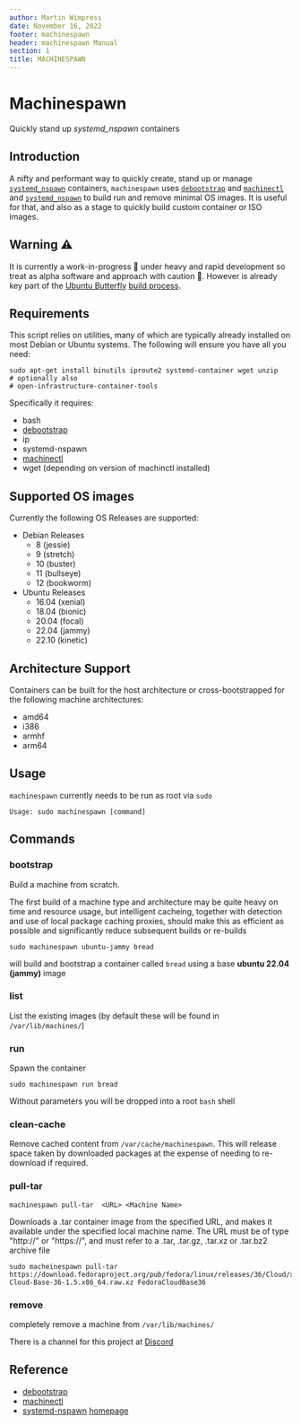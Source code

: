 ```yaml
---
author: Martin Wimpress
date: November 16, 2022
footer: machinespawn
header: machinespawn Manual
section: 1
title: MACHINESPAWN
---
```



# Machinespawn

Quickly stand up <em>systemd_nspawn</em> containers

## Introduction

A nifty and performant way to quickly create, stand up or manage [`systemd_nspawn`](https://www.freedesktop.org/software/systemd/man/systemd-nspawn.html) containers,
`machinespawn` uses [`debootstrap`](https://wiki.debian.org/Debootstrap) and [`machinectl`](https://www.freedesktop.org/software/systemd/man/machinectl.html) and [`systemd_nspawn`](https://www.freedesktop.org/software/systemd/man/systemd-nspawn.html) to build run and remove minimal OS images.
It is useful for that, and also as a stage to quickly build custom container or ISO images.


## Warning :warning:
It is currently a  work-in-progress 🚧  under heavy and rapid development so treat as alpha software and approach with caution 🛑. However is already key part
of the [Ubuntu Butterfly](https://github.com/butterfly-garden) [build process](https://github.com:butterfly-garden/image-build).

## Requirements

This script relies on utilities, many of which are typically already installed on most Debian or Ubuntu systems.
The following will ensure you have all you need:

    sudo apt-get install binutils iproute2 systemd-container wget unzip
    # optionally also
    # open-infrastructure-container-tools


Specifically it requires:

* bash
* [debootstrap](https://wiki.debian.org/Debootstrap)
* ip
* systemd-nspawn
* [machinectl](https://www.freedesktop.org/software/systemd/man/machinectl.html)
* wget (depending on version of machinctl installed)

## Supported OS images

Currently the following OS Releases are supported:

* Debian Releases
  *  8 (jessie)
  *  9 (stretch)
  *  10 (buster)
  *  11 (bullseye)
  *  12 (bookworm)
* Ubuntu Releases
  *  16.04 (xenial)
  *  18.04 (bionic)
  *  20.04 (focal)
  *  22.04 (jammy)
  *  22.10 (kinetic)

## Architecture Support

Containers can be built for the host architecture or cross-bootstrapped for the following machine architectures:

* amd64
* i386
* armhf
* arm64


## Usage

`machinespawn` currently needs to be run as root via `sudo`

    Usage: sudo machinespawn [command]

## Commands

### bootstrap

Build a machine from scratch.

The first build of a machine type and architecture may be quite heavy on time and resource usage, but intelligent cacheing,
together with detection and use of local package caching proxies, should make this as efficient as possible and significantly reduce subsequent builds or re-builds

    sudo machinespawn ubuntu-jammy bread

will build and bootstrap a container called `bread` using a base **ubuntu 22.04 (jammy)** image

### list

List the existing images (by default these will be found in `/var/lib/machines/`)

### run

Spawn the container

    sudo machinespawn run bread

Without parameters you will be dropped into a root `bash` shell

### clean-cache

Remove cached content from `/var/cache/machinespawn`. This will release space taken by downloaded packages at the expense of needing to re-download if required.

### pull-tar

    machinespawn pull-tar  <URL> <Machine Name>

Downloads a .tar container image from the specified URL, and makes it available under the specified local machine name. The URL must be of type "http://" or "https://", and must refer to a .tar, .tar.gz, .tar.xz or .tar.bz2 archive file


    sudo macheinespawn pull-tar  https://download.fedoraproject.org/pub/fedora/linux/releases/36/Cloud/x86_64/images/Fedora-Cloud-Base-36-1.5.x86_64.raw.xz FedoraCloudBase36

### remove

completely remove a machine from `/var/lib/machines/`


There is a channel for this project at [Discord](https://discord.gg/sNmz3uw)


## Reference

* [debootstrap](https://wiki.debian.org/Debootstrap)
* [machinectl](https://www.freedesktop.org/software/systemd/man/machinectl.html)
* [systemd-nspawn](https://www.freedesktop.org/software/systemd/man/systemd-nspawn.html) [homepage](https://open-infrastructure.net/software/compute-tools)
